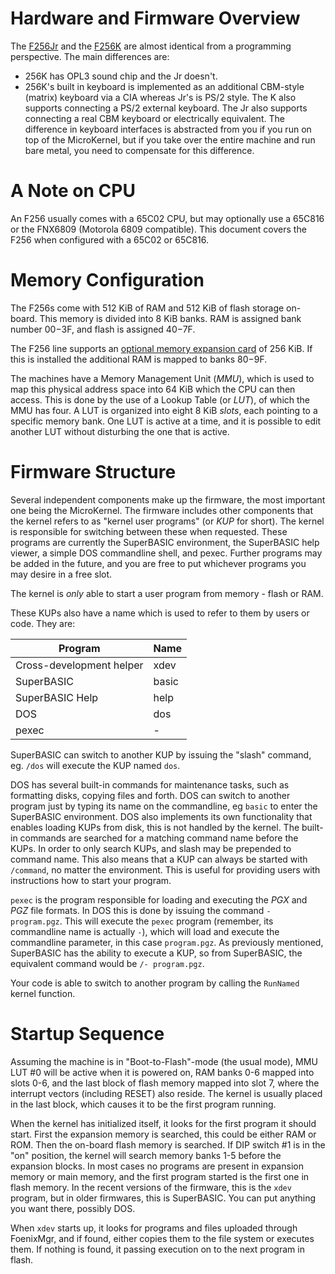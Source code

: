 # Hardware and Firmware Overview

The [F256Jr](https://c256foenix.com/f256-jr/?v=7516fd43adaa) and the [F256K](https://c256foenix.com/f256k/?v=7516fd43adaa) are almost identical from a programming perspective.  The main differences are:
- 256K has OPL3 sound chip and the Jr doesn't.
- 256K's built in keyboard is implemented as an additional CBM-style (matrix) keyboard via a CIA whereas Jr's is PS/2 style.  The K also supports connecting a PS/2 external keyboard. The Jr also supports connecting a real CBM keyboard or electrically equivalent. The difference in keyboard interfaces is abstracted from you if you run on top of the MicroKernel, but if you take over the entire machine and run bare metal, you need to compensate for this difference.

# A Note on CPU
An F256 usually comes with a 65C02 CPU, but may optionally use a 65C816 or the FNX6809 (Motorola 6809 compatible). This document covers the F256 when configured with a 65C02 or 65C816.

# Memory Configuration
The F256s come with 512 KiB of RAM and 512 KiB of flash storage on-board. This memory is divided into 8 KiB banks. RAM is assigned bank number $00-$3F, and flash is assigned $40-$7F.

The F256 line supports an [optional memory expansion card](https://c256foenix.com/product/f256-256k-ram-cartridge/?v=7516fd43adaa) of 256 KiB.  If this is installed the additional RAM is mapped to banks $80-$9F.

The machines have a Memory Management Unit (*MMU*), which is used to map this physical address space into 64 KiB which the CPU can then access. This is done by the use of a Lookup Table (or *LUT*), of which the MMU has four. A LUT is organized into eight 8 KiB *slots*, each pointing to a specific memory bank. One LUT is active at a time, and it is possible to edit another LUT without disturbing the one that is active.

# Firmware Structure
Several independent components make up the firmware, the most important one being the MicroKernel. The firmware includes other components that the kernel refers to as "kernel user programs" (or *KUP* for short). The kernel is responsible for switching between these when requested. These programs are currently the SuperBASIC environment, the SuperBASIC help viewer, a simple DOS commandline shell, and pexec. Further programs may be added in the future, and you are free to put whichever programs you may desire in a free slot.

The kernel is *only* able to start a user program from memory - flash or RAM.

These KUPs also have a name which is used to refer to them by users or code. They are:

|Program|Name|
|---|---|
|Cross-development helper|xdev|
|SuperBASIC|basic|
|SuperBASIC Help|help|
|DOS|dos|
|pexec| - |

SuperBASIC can switch to another KUP by issuing the "slash" command, eg. `/dos` will execute the KUP named `dos`. 

DOS has several built-in commands for maintenance tasks, such as formatting disks, copying files and forth. DOS can switch to another program just by typing its name on the commandline, eg `basic` to enter the SuperBASIC environment. DOS also implements its own functionality that enables loading KUPs from disk, this is not handled by the kernel. The built-in commands are searched for a matching command name before the KUPs. In order to only search KUPs, and slash may be prepended to command name. This also means that a KUP can always be started with `/command`, no matter the environment. This is useful for providing users with instructions how to start your program.

`pexec` is the program responsible for loading and executing the *PGX* and *PGZ* file formats. In DOS this is done by issuing the command `- program.pgz`. This will execute the `pexec` program (remember, its commandline name is actually `-`), which will load and execute the commandline parameter, in this case `program.pgz`. As previously mentioned, SuperBASIC has the ability to execute a KUP, so from SuperBASIC, the equivalent command would be `/- program.pgz`.

Your code is able to switch to another program by calling the `RunNamed` kernel function.

# Startup Sequence
Assuming the machine is in "Boot-to-Flash"-mode (the usual mode), MMU LUT #0 will be active when it is powered on, RAM banks 0-6 mapped into slots 0-6, and the last block of flash memory mapped into slot 7, where the interrupt vectors (including RESET) also reside. The kernel is usually placed in the last block, which causes it to be the first program running.

When the kernel has initialized itself, it looks for the first program it should start. First the expansion memory is searched, this could be either RAM or ROM. Then the on-board flash memory is searched. If DIP switch #1 is in the "on" position, the kernel will search memory banks 1-5 before the expansion blocks. In most cases no programs are present in expansion memory or main memory, and the first program started is the first one in flash memory. In the recent versions of the firmware, this is the `xdev` program, but in older firmwares, this is SuperBASIC. You can put anything you want there, possibly DOS.

When `xdev` starts up, it looks for programs and files uploaded through FoenixMgr, and if found, either copies them to the file system or executes them. If nothing is found, it passing execution on to the next program in flash.

